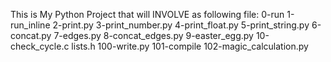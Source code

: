 This is My Python Project that will INVOLVE as following file:
0-run
1-run_inline
2-print.py
3-print_number.py
4-print_float.py
5-print_string.py
6-concat.py
7-edges.py
8-concat_edges.py
9-easter_egg.py
10-check_cycle.c
lists.h
100-write.py
101-compile
102-magic_calculation.py
